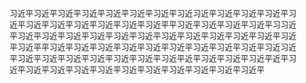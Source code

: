 习近平习近平习近平习近平习近平习近平习近平习近习近平习近平习近平习近平习近平习近平习近平习近平习近平习近平习近平平习近平习近平习近平习近平习习近平习近平习近平习近平习近平习近平习近平习近平习近平习近平习近平习近平习近平习近平平习近平习近平习近平习近平习近平习近平习近平习近平习近平习近习近平习近平习近平习近平习近平习近平习近平习近平近平习近平习近平习近平近平习近平习近平习近平习近平习近平习近平习近平习近平习近平习近平习近平
